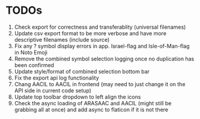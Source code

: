 # TODOs
1. Check export for correctness and transferablity (universal filenames)
1. Update csv export format to be more verbose and have more descriptive filenames (include source)
1. Fix any ? symbol display errors in app. Israel-flag and Isle-of-Man-flag in Noto Emoji
1. Remove the combined symbol selection logging once no duplication has been confirmed
1. Update style/format of combined selection bottom bar
1. Fix the export api log functionality
1. Chang AACIL to AACIL in frontend (may need to just change it on the API side in current code setup)
1. Update top toolbar dropdown to left align the icons
1. Check the async loading of ARASAAC and AACIL (might still be grabbing all at once) and add async to flaticon if it is not there